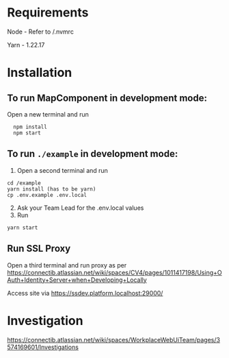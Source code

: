 # Requirements
Node - Refer to /.nvmrc

Yarn - 1.22.17

# Installation

## To run MapComponent in development mode:

Open a new terminal and run

```
  npm install
  npm start
```

## To run `./example` in development mode:

1. Open a second terminal and run

```
cd /example
yarn install (has to be yarn)
cp .env.example .env.local
```

2. Ask your Team Lead for the .env.local values
3. Run

```
yarn start
```

## Run SSL Proxy

Open a third terminal and run proxy as per https://connectib.atlassian.net/wiki/spaces/CV4/pages/1011417198/Using+OAuth+Identity+Server+when+Developing+Locally

Access site via https://ssdev.platform.localhost:29000/

# Investigation

https://connectib.atlassian.net/wiki/spaces/WorkplaceWebUiTeam/pages/3574169601/Investigations
